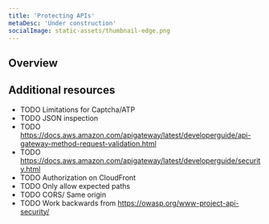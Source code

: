 ```yaml
---
title: 'Protecting APIs'
metaDesc: 'Under construction'
socialImage: static-assets/thumbnail-edge.png
---
```

## Overview

## Additional resources
* TODO Limitations for Captcha/ATP
* TODO JSON inspection 
* TODO https://docs.aws.amazon.com/apigateway/latest/developerguide/api-gateway-method-request-validation.html
* TODO https://docs.aws.amazon.com/apigateway/latest/developerguide/security.html
* TODO Authorization on CloudFront
* TODO Only allow expected paths
* TODO CORS/ Same origin
* TODO Work backwards from https://owasp.org/www-project-api-security/